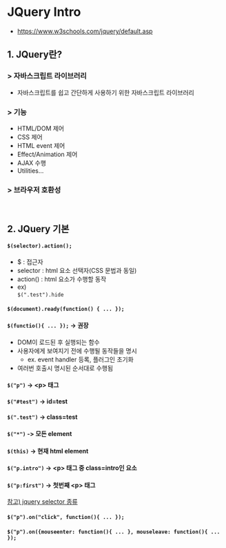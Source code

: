 # JQuery Intro
- https://www.w3schools.com/jquery/default.asp
## 1. JQuery란?
### > 자바스크립트 라이브러리
- 자바스크립트를 쉽고 간단하게 사용하기 위한 자바스크립트 라이브러리
### > 기능
- HTML/DOM 제어
- CSS 제어
- HTML event 제어
- Effect/Animation 제어
- AJAX 수행
- Utilities...
### > 브라우저 호환성

<br/>

## 2. JQuery 기본
#### ``$(selector).action();``
- $ : 접근자
- selector : html 요소 선택자(CSS 문법과 동일)
- action() : html 요소가 수행할 동작
- ex)   
``$(".test").hide``

#### ``$(document).ready(function() { ... });``
#### ``$(functio(){ ... });`` -> 권장
- DOM이 로드된 후 실행되는 함수
- 사용자에게 보여지기 전에 수행될 동작들을 명시
  - ex. event handler 등록, 플러그인 초기화
- 여러번 호출시 명시된 순서대로 수행됨

#### ``$("p")`` -> \<p> 태그
#### ``$("#test")`` -> id=test
#### ``$(".test")`` -> class=test
#### ``$("*")`` -> 모든 element
#### ``$(this)`` -> 현재 html element
#### ``$("p.intro")`` -> \<p> 태그 중 class=intro인 요소
#### ``$("p:first")`` -> 첫번째 \<p> 태그
[참고) jquery selector 종류](https://www.w3schools.com/jquery/trysel.asp)

#### ``$("p").on("click", function(){ ... });``
#### ``$("p").on({mouseenter: function(){ ... }, mouseleave: function(){ ... });``



